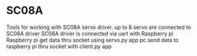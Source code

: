 # SC08A
Tools for working with SC08A servo driver.
up to 8 servo are connected to SC08A driver
SC08A driver is connected via uart with Raspberry pi
Raspberry pi get data thru socket using servo.py app
pc send data to raspberry pi thru socket with client.py app

